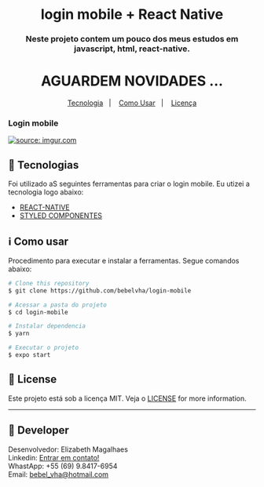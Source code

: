 <h1 align="center">
    login mobile + React Native
</h1>

<h3 align="center">
  Neste projeto contem um pouco dos meus estudos em javascript, html, react-native.
</h3>

<h1 align="center">
      AGUARDEM NOVIDADES ...
</h1>

<p align="center">
  <a href="#rocket-tecnologias">Tecnologia</a>&nbsp;&nbsp;&nbsp;|&nbsp;&nbsp;&nbsp;
  <a href="#information_source-como-usar">Como Usar</a>&nbsp;&nbsp;&nbsp;|&nbsp;&nbsp;&nbsp;
  <a href="#memo-license">Licença</a>
</p>

<h3 align="left">
  Login mobile
</h3>
<a href="https://imgur.com/8IQu60g"><img src="https://i.imgur.com/8IQu60g.png" title="source: imgur.com" /></a>


## :rocket: Tecnologias

Foi utilizado aS seguintes ferramentas para criar o login mobile. Eu utizei a tecnologia logo abaixo:

-  [REACT-NATIVE](https://reactnative.dev/)
-  [STYLED COMPONENTES](https://styled-components.com/)

## :information_source: Como usar

Procedimento para executar e instalar a ferramentas. Segue comandos abaixo:

```bash
# Clone this repository
$ git clone https://github.com/bebelvha/login-mobile

# Acessar a pasta do projeto
$ cd login-mobile

# Instalar dependencia
$ yarn

# Executar o projeto
$ expo start
```

## :memo: License
Este projeto está sob a licença MIT. Veja o [LICENSE](https://github.com/bebelvha/login-mobile/blob/master/LICENSE) for more information.

---

## :rocket: Developer

Desenvolvedor: Elizabeth Magalhaes <br>
Linkedin: [Entrar em contato!](https://www.linkedin.com/in/elizabeth-magalh%C3%A3es-1a4778230/)<br>
WhastApp: +55 (69) 9.8417-6954 <br>
Email: bebel_vha@hotmail.com <br>
